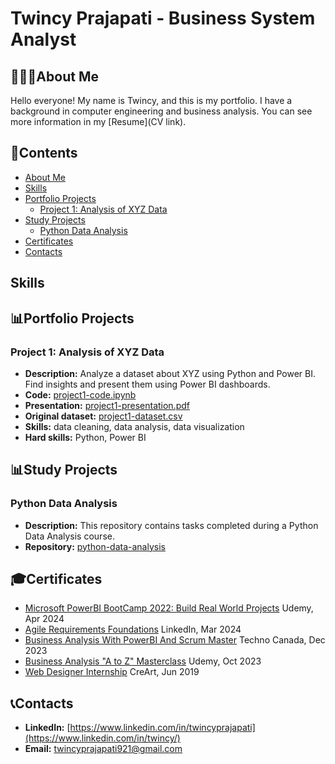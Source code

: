 # Twincy Prajapati - Business System Analyst
## 👩🏻‍💻About Me
Hello everyone! My name is Twincy, and this is my portfolio. I have a background in computer engineering and business analysis. You can see more information in my [Resume](CV link).

## 📃Contents
- [About Me](#about-me)
- [Skills](#skills)
- [Portfolio Projects](#portfolio-projects)
  - [Project 1: Analysis of XYZ Data](#project-1-analysis-of-xyz-data)
- [Study Projects](#study-projects)
  - [Python Data Analysis](#python-data-analysis)
- [Certificates](#certificates)
- [Contacts](#contacts)
  
## Skills

## 📊Portfolio Projects
### Project 1: Analysis of XYZ Data
- **Description:** Analyze a dataset about XYZ using Python and Power BI. Find insights and present them using Power BI dashboards.
- **Code:** [project1-code.ipynb](project1-code.ipynb)
- **Presentation:** [project1-presentation.pdf](project1-presentation.pdf)
- **Original dataset:** [project1-dataset.csv](project1-dataset.csv)
- **Skills:** data cleaning, data analysis, data visualization
- **Hard skills:** Python, Power BI

## 📊Study Projects
### Python Data Analysis
- **Description:** This repository contains tasks completed during a Python Data Analysis course.
- **Repository:** [python-data-analysis](python-data-analysis)

## 🎓Certificates
- [Microsoft PowerBI BootCamp 2022: Build Real World Projects](https://github.com/Twincy-Prajapati/Twincy-Prajapati/blob/main/Certificates/PowerBi.pdf) Udemy, Apr 2024
- [Agile Requirements Foundations](https://github.com/Twincy-Prajapati/Twincy-Prajapati/blob/main/Certificates/CertificateOfCompletion_Agile%20Requirements%20Foundations%20(1).pdf) LinkedIn, Mar 2024
- [Business Analysis With PowerBI And Scrum Master](https://github.com/Twincy-Prajapati/Twincy-Prajapati/blob/main/Certificates/Business%20Analysis%20With%20Power%20Bi%20And%20Scrum%20Master.pdf) Techno Canada, Dec 2023 
- [Business Analysis "A to Z" Masterclass](https://github.com/Twincy-Prajapati/Twincy-Prajapati/blob/main/Certificates/BA%20Udemy%20Certificate.pdf) Udemy, Oct 2023
- [Web Designer Internship](https://github.com/Twincy-Prajapati/Twincy-Prajapati/blob/main/Certificates/CreArt-Web%20design.pdf) CreArt, Jun 2019

## 📞Contacts
- **LinkedIn:** [https://www.linkedin.com/in/twincyprajapati](https://www.linkedin.com/in/twincy/)
- **Email:** twincyprajapati921@gmail.com

